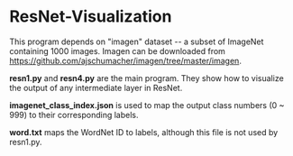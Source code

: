 # ResNet-Visualization

This program depends on "imagen" dataset -- a subset of ImageNet containing 1000 images. Imagen can be downloaded from https://github.com/ajschumacher/imagen/tree/master/imagen.

**resn1.py** and **resn4.py** are the main program. They show how to visualize the output of any intermediate layer in ResNet.

**imagenet_class_index.json** is used to map the output class numbers (0 ~ 999) to their corresponding labels.

**word.txt** maps the WordNet ID to labels, although this file is not used by resn1.py.

